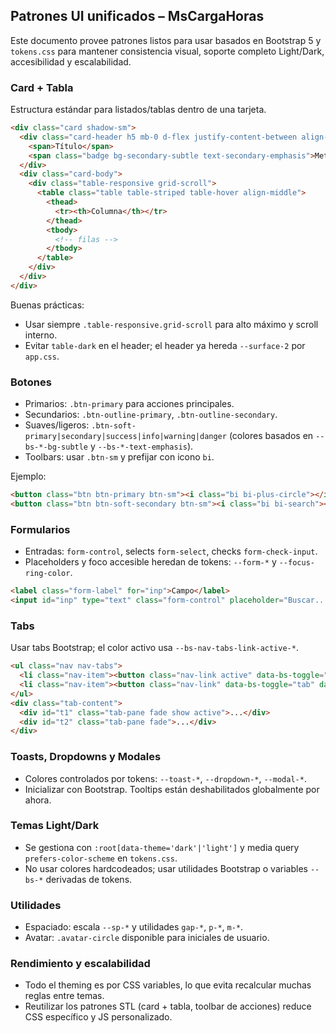 ## Patrones UI unificados – MsCargaHoras

Este documento provee patrones listos para usar basados en Bootstrap 5 y `tokens.css` para mantener consistencia visual, soporte completo Light/Dark, accesibilidad y escalabilidad.

### Card + Tabla
Estructura estándar para listados/tablas dentro de una tarjeta.

```html
<div class="card shadow-sm">
  <div class="card-header h5 mb-0 d-flex justify-content-between align-items-center">
    <span>Título</span>
    <span class="badge bg-secondary-subtle text-secondary-emphasis">Meta</span>
  </div>
  <div class="card-body">
    <div class="table-responsive grid-scroll">
      <table class="table table-striped table-hover align-middle">
        <thead>
          <tr><th>Columna</th></tr>
        </thead>
        <tbody>
          <!-- filas -->
        </tbody>
      </table>
    </div>
  </div>
</div>
```

Buenas prácticas:
- Usar siempre `.table-responsive.grid-scroll` para alto máximo y scroll interno.
- Evitar `table-dark` en el header; el header ya hereda `--surface-2` por `app.css`.

### Botones
- Primarios: `.btn-primary` para acciones principales.
- Secundarios: `.btn-outline-primary`, `.btn-outline-secondary`.
- Suaves/ligeros: `.btn-soft-primary|secondary|success|info|warning|danger` (colores basados en `--bs-*-bg-subtle` y `--bs-*-text-emphasis`).
- Toolbars: usar `.btn-sm` y prefijar con icono `bi`.

Ejemplo:
```html
<button class="btn btn-primary btn-sm"><i class="bi bi-plus-circle"></i><span class="ms-1">Agregar</span></button>
<button class="btn btn-soft-secondary btn-sm"><i class="bi bi-search"></i><span class="ms-1">Buscar</span></button>
```

### Formularios
- Entradas: `form-control`, selects `form-select`, checks `form-check-input`.
- Placeholders y foco accesible heredan de tokens: `--form-*` y `--focus-ring-color`.

```html
<label class="form-label" for="inp">Campo</label>
<input id="inp" type="text" class="form-control" placeholder="Buscar..." />
```

### Tabs
Usar tabs Bootstrap; el color activo usa `--bs-nav-tabs-link-active-*`.

```html
<ul class="nav nav-tabs">
  <li class="nav-item"><button class="nav-link active" data-bs-toggle="tab" data-bs-target="#t1">Tab 1</button></li>
  <li class="nav-item"><button class="nav-link" data-bs-toggle="tab" data-bs-target="#t2">Tab 2</button></li>
</ul>
<div class="tab-content">
  <div id="t1" class="tab-pane fade show active">...</div>
  <div id="t2" class="tab-pane fade">...</div>
</div>
```

### Toasts, Dropdowns y Modales
- Colores controlados por tokens: `--toast-*`, `--dropdown-*`, `--modal-*`.
- Inicializar con Bootstrap. Tooltips están deshabilitados globalmente por ahora.

### Temas Light/Dark
- Se gestiona con `:root[data-theme='dark'|'light']` y media query `prefers-color-scheme` en `tokens.css`.
- No usar colores hardcodeados; usar utilidades Bootstrap o variables `--bs-*` derivadas de tokens.

### Utilidades
- Espaciado: escala `--sp-*` y utilidades `gap-*`, `p-*`, `m-*`.
- Avatar: `.avatar-circle` disponible para iniciales de usuario.

### Rendimiento y escalabilidad
- Todo el theming es por CSS variables, lo que evita recalcular muchas reglas entre temas.
- Reutilizar los patrones STL (card + tabla, toolbar de acciones) reduce CSS específico y JS personalizado.


